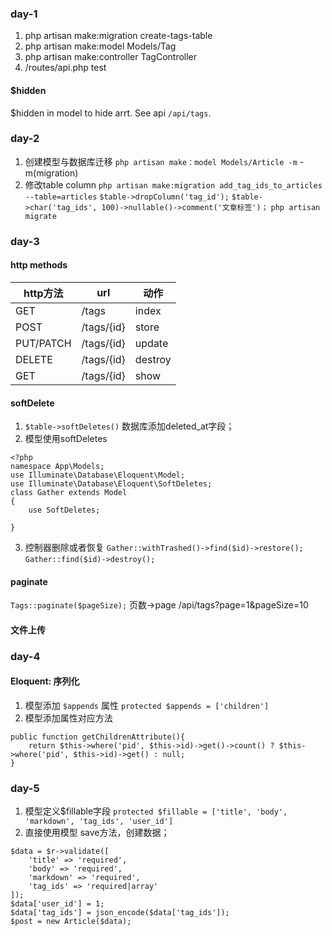 ### day-1
1. php artisan make:migration create-tags-table
2. php artisan make:model Models/Tag
3. php artisan make:controller TagController
4. /routes/api.php test

#### $hidden
$hidden in model to hide arrt. See api `/api/tags`.

### day-2

1. 创建模型与数据库迁移 `php artisan make：model Models/Article -m` -m(migration)
2. 修改table column
`php artisan make:migration add_tag_ids_to_articles --table=articles`
`$table->dropColumn('tag_id');`
`$table->char('tag_ids', 100)->nullable()->comment('文章标签')；`
`php artisan migrate`

### day-3

#### http methods

| http方法 | url | 动作 |
| ------ | ------ | ------ |
| GET | /tags | index |
| POST | /tags/{id} | store |
| PUT/PATCH | /tags/{id} | update |
| DELETE | /tags/{id} | destroy |
| GET | /tags/{id} | show |

#### softDelete
1. `$table->softDeletes()` 数据库添加deleted_at字段；
2. 模型使用softDeletes
```
<?php
namespace App\Models;
use Illuminate\Database\Eloquent\Model;
use Illuminate\Database\Eloquent\SoftDeletes;
class Gather extends Model
{
    use SoftDeletes;

}
```
3. 控制器删除或者恢复 `Gather::withTrashed()->find($id)->restore();` `Gather::find($id)->destroy();`

#### paginate
`Tags::paginate($pageSize);` 页数->page /api/tags?page=1&pageSize=10

#### 文件上传

### day-4

#### Eloquent: 序列化
1. 模型添加 `$appends` 属性 `protected $appends = ['children']`
2. 模型添加属性对应方法
```
public function getChildrenAttribute(){
    return $this->where('pid', $this->id)->get()->count() ? $this->where('pid', $this->id)->get() : null;
}
```

### day-5

1. 模型定义$fillable字段 `protected $fillable = ['title', 'body', 'markdown', 'tag_ids', 'user_id']`
2. 直接使用模型 save方法，创建数据；
```
$data = $r->validate([
    'title' => 'required',
    'body' => 'required',
    'markdown' => 'required',
    'tag_ids' => 'required|array'
]);
$data['user_id'] = 1;
$data['tag_ids'] = json_encode($data['tag_ids']);
$post = new Article($data);
```
